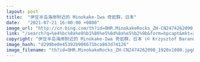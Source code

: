 ```yaml
---
layout: post
title:  "伊豆半岛海岸附近的 Minokake-Iwa 奇岩群，日本"
date:   "2021-07-21 16:00:00 +0800"
image_url: "http://cn.bing.com/th?id=OHR.MinokakeRocks_ZH-CN2474262090_1920x1080.jpg&rf=LaDigue_1920x1080.jpg&pid=hp"
link: "/search?q=%e4%bc%8a%e8%b1%86%e5%8d%8a%e5%b2%9b&form=hpcapt&mkt=zh-cn"
copyright: "伊豆半岛海岸附近的 Minokake-Iwa 奇岩群，日本 (© Krzysztof Baranowski/Getty Images)"
image_hash: "d299be0e45392b906671bca863d74126"
image_filename: "th?id=OHR.MinokakeRocks_ZH-CN2474262090_1920x1080.jpg&rf=LaDigue_1920x1080.jpg&pid=hp"
---
```


